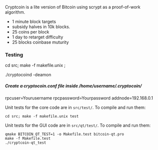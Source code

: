 

Cryptcoin is a lite version of Bitcoin using scrypt as a proof-of-work algorithm.
 - 1 minute block targets
 - subsidy halves in 10k blocks.
 - 25 coins per block
 - 1 day to retarget difficulty
 - 25 blocks coinbase muturity





### Testing

cd src; make -f makefile.unix ;

./cryptocoind -deamon


##### Create a cryptocoin.conf file inside /home/username/.cryptocoin/

rpcuser=Yourusername
rpcpassword=Yourpassword
addnode=192.168.0.1



Unit tests for the core code are in `src/test/`. To compile and run them:

    cd src; make -f makefile.unix test

Unit tests for the GUI code are in `src/qt/test/`. To compile and run them:

    qmake BITCOIN_QT_TEST=1 -o Makefile.test bitcoin-qt.pro
    make -f Makefile.test
    ./cryptcoin-qt_test
